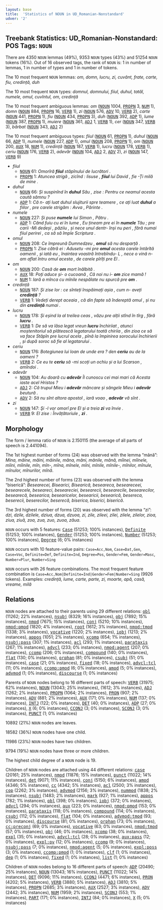 ```yaml
---
layout: base
title:  'Statistics of NOUN in UD_Romanian-Nonstandard'
udver: '2'
---
```


## Treebank Statistics: UD_Romanian-Nonstandard: POS Tags: `NOUN`

There are 4350 `NOUN` lemmas (49%), 9353 `NOUN` types (43%) and 51254 `NOUN` tokens (16%).
Out of 16 observed tags, the rank of `NOUN` is: 1 in number of lemmas, 1 in number of types and 1 in number of tokens.

The 10 most frequent `NOUN` lemmas: <em>om, domn, lucru, zi, cuvânt, frate, carte, fiu, credință, duh</em>

The 10 most frequent `NOUN` types:  <em>domnul, domnului, fiiul, duhul, tatăl, numele, omul, cuvîntul, om, credință</em>

The 10 most frequent ambiguous lemmas: <em>om</em> (<tt><a href="ro_nonstandard-pos-NOUN.html">NOUN</a></tt> 1004, <tt><a href="ro_nonstandard-pos-PROPN.html">PROPN</a></tt> 3, <tt><a href="ro_nonstandard-pos-NUM.html">NUM</a></tt> 1), <em>domn</em> (<tt><a href="ro_nonstandard-pos-NOUN.html">NOUN</a></tt> 884, <tt><a href="ro_nonstandard-pos-PROPN.html">PROPN</a></tt> 16, <tt><a href="ro_nonstandard-pos-VERB.html">VERB</a></tt> 1), <em>zi</em> (<tt><a href="ro_nonstandard-pos-NOUN.html">NOUN</a></tt> 576, <tt><a href="ro_nonstandard-pos-ADV.html">ADV</a></tt> 10, <tt><a href="ro_nonstandard-pos-VERB.html">VERB</a></tt> 2), <em>carte</em> (<tt><a href="ro_nonstandard-pos-NOUN.html">NOUN</a></tt> 441, <tt><a href="ro_nonstandard-pos-PROPN.html">PROPN</a></tt> 1), <em>fiu</em> (<tt><a href="ro_nonstandard-pos-NOUN.html">NOUN</a></tt> 434, <tt><a href="ro_nonstandard-pos-PROPN.html">PROPN</a></tt> 3), <em>duh</em> (<tt><a href="ro_nonstandard-pos-NOUN.html">NOUN</a></tt> 392, <tt><a href="ro_nonstandard-pos-ADP.html">ADP</a></tt> 1), <em>lume</em> (<tt><a href="ro_nonstandard-pos-NOUN.html">NOUN</a></tt> 387, <tt><a href="ro_nonstandard-pos-PROPN.html">PROPN</a></tt> 1), <em>muiere</em> (<tt><a href="ro_nonstandard-pos-NOUN.html">NOUN</a></tt> 361, <tt><a href="ro_nonstandard-pos-ADJ.html">ADJ</a></tt> 1, <tt><a href="ro_nonstandard-pos-VERB.html">VERB</a></tt> 1), <em>cer</em> (<tt><a href="ro_nonstandard-pos-NOUN.html">NOUN</a></tt> 347, <tt><a href="ro_nonstandard-pos-VERB.html">VERB</a></tt> 3), <em>bărbat</em> (<tt><a href="ro_nonstandard-pos-NOUN.html">NOUN</a></tt> 343, <tt><a href="ro_nonstandard-pos-ADJ.html">ADJ</a></tt> 2)

The 10 most frequent ambiguous types:  <em>fiiul</em> (<tt><a href="ro_nonstandard-pos-NOUN.html">NOUN</a></tt> 61, <tt><a href="ro_nonstandard-pos-PROPN.html">PROPN</a></tt> 1), <em>duhul</em> (<tt><a href="ro_nonstandard-pos-NOUN.html">NOUN</a></tt> 66, <tt><a href="ro_nonstandard-pos-ADP.html">ADP</a></tt> 1), <em>numele</em> (<tt><a href="ro_nonstandard-pos-NOUN.html">NOUN</a></tt> 227, <tt><a href="ro_nonstandard-pos-ADP.html">ADP</a></tt> 1), <em>omul</em> (<tt><a href="ro_nonstandard-pos-NOUN.html">NOUN</a></tt> 208, <tt><a href="ro_nonstandard-pos-PROPN.html">PROPN</a></tt> 1), <em>om</em> (<tt><a href="ro_nonstandard-pos-NOUN.html">NOUN</a></tt> 200, <tt><a href="ro_nonstandard-pos-AUX.html">AUX</a></tt> 18, <tt><a href="ro_nonstandard-pos-NUM.html">NUM</a></tt> 1), <em>credință</em> (<tt><a href="ro_nonstandard-pos-NOUN.html">NOUN</a></tt> 187, <tt><a href="ro_nonstandard-pos-VERB.html">VERB</a></tt> 1), <em>lucru</em> (<tt><a href="ro_nonstandard-pos-NOUN.html">NOUN</a></tt> 178, <tt><a href="ro_nonstandard-pos-VERB.html">VERB</a></tt> 1), <em>ceriu</em> (<tt><a href="ro_nonstandard-pos-NOUN.html">NOUN</a></tt> 176, <tt><a href="ro_nonstandard-pos-VERB.html">VERB</a></tt> 2), <em>adevăr</em> (<tt><a href="ro_nonstandard-pos-NOUN.html">NOUN</a></tt> 104, <tt><a href="ro_nonstandard-pos-ADJ.html">ADJ</a></tt> 2, <tt><a href="ro_nonstandard-pos-ADV.html">ADV</a></tt> 2), <em>zi</em> (<tt><a href="ro_nonstandard-pos-NOUN.html">NOUN</a></tt> 147, <tt><a href="ro_nonstandard-pos-VERB.html">VERB</a></tt> 9)


* <em>fiiul</em>
  * <tt><a href="ro_nonstandard-pos-NOUN.html">NOUN</a></tt> 61: <em>Omorîră <b>fiiul</b> stăpînului de lucrători .</em>
  * <tt><a href="ro_nonstandard-pos-PROPN.html">PROPN</a></tt> 1: <em>Atuncea strigă , zicînd : Iisuse , <b>fiiul</b> lui David , fie -Ți milă de mine .</em>
* <em>duhul</em>
  * <tt><a href="ro_nonstandard-pos-NOUN.html">NOUN</a></tt> 66: <em>Și suspinînd în <b>duhul</b> Său , zise : Pentru ce neamul acesta caută sămnu ?</em>
  * <tt><a href="ro_nonstandard-pos-ADP.html">ADP</a></tt> 1: <em>Că n- ați luat duhul slujiturii spre teamere , ce ați luat <b>duhul</b> a fiilor , pre carele strigăm : Avva , Părinte .</em>
* <em>numele</em>
  * <tt><a href="ro_nonstandard-pos-NOUN.html">NOUN</a></tt> 227: <em>Și puse <b>numele</b> lui Simon , Pătru .</em>
  * <tt><a href="ro_nonstandard-pos-ADP.html">ADP</a></tt> 1: <em>Când fuiu cu ei în lume , Eu țineam pre ei în <b>numele</b> Tău ; pre carii -Mi dedeși , păziiu , și nece unul dentr- înși nu peri , fără numai fiiul perirei , ca să să împle Scriptura .</em>
* <em>omul</em>
  * <tt><a href="ro_nonstandard-pos-NOUN.html">NOUN</a></tt> 208: <em>Ce împreună Dumnedzeu , <b>omul</b> să nu desparță .</em>
  * <tt><a href="ro_nonstandard-pos-PROPN.html">PROPN</a></tt> 1: <em>Zisе cătră ei : Adusetu -mi pre <b>omul</b> acesta carele întărîtă oamenii , și iată eu , înaintea voastră întrebîndu- L , nece o vină n- am aflat întru omul acesta , dе carele pîrîți pre Еl .</em>
* <em>om</em>
  * <tt><a href="ro_nonstandard-pos-NOUN.html">NOUN</a></tt> 200: <em>Casă de <b>om</b> mort înălbită .</em>
  * <tt><a href="ro_nonstandard-pos-AUX.html">AUX</a></tt> 18: <em>Poți aduce și- o cucoană , Că noi nu i- <b>om</b> zice mamă !</em>
  * <tt><a href="ro_nonstandard-pos-NUM.html">NUM</a></tt> 1: <em>Iară a mînca cu mînile nespălate nu spurcă pre <b>om</b> .</em>
* <em>credință</em>
  * <tt><a href="ro_nonstandard-pos-NOUN.html">NOUN</a></tt> 187: <em>Și zise lor : ce sînteți înspăimați așia , cum n- aveți <b>credință</b> ?</em>
  * <tt><a href="ro_nonstandard-pos-VERB.html">VERB</a></tt> 1: <em>Vedeți derept aceaia , că din fapte să îndereptă omul , și nu din <b>credință</b> numai .</em>
* <em>lucru</em>
  * <tt><a href="ro_nonstandard-pos-NOUN.html">NOUN</a></tt> 178: <em>Și eșind la al treilea ceas , văzu pre alții stînd în tîrg , fără <b>lucru</b> .</em>
  * <tt><a href="ro_nonstandard-pos-VERB.html">VERB</a></tt> 1: <em>De să va lăsa legat vreun <b>lucru</b> închiriiat , atunci moștenitoriul să plătească legatarului toată chiriia , din zioa ce să va face Stăpîn pre lucrul acela , pînă la împinirea sorocului închirierii , și după soroc să fie al legatarului .</em>
* <em>ceriu</em>
  * <tt><a href="ro_nonstandard-pos-NOUN.html">NOUN</a></tt> 176: <em>Botegiunea lui Ioan de unde era ? den <b>ceriu</b> au de la oameni ?</em>
  * <tt><a href="ro_nonstandard-pos-VERB.html">VERB</a></tt> 2: <em>Ce eu te <b>ceriu</b> să -mi scoți un ochiu și a lui Scarson , amîndoi .</em>
* <em>adevăr</em>
  * <tt><a href="ro_nonstandard-pos-NOUN.html">NOUN</a></tt> 104: <em>Au doară cu <b>adevăr</b> Îl cunoscu cei mai mari că Acesta iaste acel Hristos ?</em>
  * <tt><a href="ro_nonstandard-pos-ADJ.html">ADJ</a></tt> 2: <em>Că trupul Mieu i <b>adevăr</b> mâncare și sângele Mieu i <b>adevăr</b> beutură .</em>
  * <tt><a href="ro_nonstandard-pos-ADV.html">ADV</a></tt> 2: <em>Să nu sînt altora apostol , iară voao , <b>adevăr</b> vă sînt .</em>
* <em>zi</em>
  * <tt><a href="ro_nonstandard-pos-NOUN.html">NOUN</a></tt> 147: <em>Şi -l vor omorî pre El și a treia <b>zi</b> va învie .</em>
  * <tt><a href="ro_nonstandard-pos-VERB.html">VERB</a></tt> 9: <em>El zise : Învățătoriule , <b>zi</b> .</em>

## Morphology

The form / lemma ratio of `NOUN` is 2.150115 (the average of all parts of speech is 2.441094).

The 1st highest number of forms (24) was observed with the lemma “mână”: <em>Mina, mâine, mâini, mâinile, mâna, mâni, mânile, mână, mîinei, mîinele, mîini, mîinile, mîn, mîn-, mîna, mînele, mîni, mînile, mînile-, mînilor, mînule, mînulor, mînurilor, mînă</em>.

The 2nd highest number of forms (23) was observed with the lemma “biserică”: <em>Besearecei, Bisearici, Bisearică, beseareca, beseareceei, besearecele, beseareci, beseareciei, besearecii, besearecile, besearecilor, besearecă, besearica, besearicelor, besearicii, besearică, besereca, beserecii, beserecilor, beserecă, biserica, biserici, biserică</em>.

The 3rd highest number of forms (20) was observed with the lemma “zi”: <em>dzi, dzile, dzilele, dziua, dzua, dzuoa, zi, zile, zileei, zilei, zilele, zilelor, zioa, ziua, ziuă, zoa, zua, zuo, zuoa, zâua</em>.

`NOUN` occurs with 5 features: <tt><a href="ro_nonstandard-feat-Case.html">Case</a></tt> (51253; 100% instances), <tt><a href="ro_nonstandard-feat-Definite.html">Definite</a></tt> (51253; 100% instances), <tt><a href="ro_nonstandard-feat-Gender.html">Gender</a></tt> (51253; 100% instances), <tt><a href="ro_nonstandard-feat-Number.html">Number</a></tt> (51253; 100% instances), <tt><a href="ro_nonstandard-feat-Degree.html">Degree</a></tt> (6; 0% instances)

`NOUN` occurs with 10 feature-value pairs: `Case=Acc,Nom`, `Case=Dat,Gen`, `Case=Voc`, `Definite=Def`, `Definite=Ind`, `Degree=Pos`, `Gender=Fem`, `Gender=Masc`, `Number=Plur`, `Number=Sing`

`NOUN` occurs with 26 feature combinations.
The most frequent feature combination is `Case=Acc,Nom|Definite=Ind|Gender=Fem|Number=Sing` (9926 tokens).
Examples: <em>credință, lume, carte, parte, zi, moarte, apă, casă, vreame, milă</em>


## Relations

`NOUN` nodes are attached to their parents using 29 different relations: <tt><a href="ro_nonstandard-dep-obl.html">obl</a></tt> (11262; 22% instances), <tt><a href="ro_nonstandard-dep-nsubj.html">nsubj</a></tt> (8329; 16% instances), <tt><a href="ro_nonstandard-dep-obj.html">obj</a></tt> (7892; 15% instances), <tt><a href="ro_nonstandard-dep-nmod.html">nmod</a></tt> (7675; 15% instances), <tt><a href="ro_nonstandard-dep-conj.html">conj</a></tt> (5210; 10% instances), <tt><a href="ro_nonstandard-dep-nmod-pmod.html">nmod:pmod</a></tt> (1820; 4% instances), <tt><a href="ro_nonstandard-dep-root.html">root</a></tt> (1612; 3% instances), <tt><a href="ro_nonstandard-dep-nmod-tmod.html">nmod:tmod</a></tt> (1338; 3% instances), <tt><a href="ro_nonstandard-dep-vocative.html">vocative</a></tt> (1220; 2% instances), <tt><a href="ro_nonstandard-dep-iobj.html">iobj</a></tt> (1213; 2% instances), <tt><a href="ro_nonstandard-dep-appos.html">appos</a></tt> (1051; 2% instances), <tt><a href="ro_nonstandard-dep-xcomp.html">xcomp</a></tt> (654; 1% instances), <tt><a href="ro_nonstandard-dep-nsubj-pass.html">nsubj:pass</a></tt> (307; 1% instances), <tt><a href="ro_nonstandard-dep-acl.html">acl</a></tt> (293; 1% instances), <tt><a href="ro_nonstandard-dep-parataxis.html">parataxis</a></tt> (267; 1% instances), <tt><a href="ro_nonstandard-dep-advcl.html">advcl</a></tt> (233; 0% instances), <tt><a href="ro_nonstandard-dep-nmod-agent.html">nmod:agent</a></tt> (207; 0% instances), <tt><a href="ro_nonstandard-dep-ccomp.html">ccomp</a></tt> (206; 0% instances), <tt><a href="ro_nonstandard-dep-compound.html">compound</a></tt> (140; 0% instances), <tt><a href="ro_nonstandard-dep-flat.html">flat</a></tt> (130; 0% instances), <tt><a href="ro_nonstandard-dep-orphan.html">orphan</a></tt> (81; 0% instances), <tt><a href="ro_nonstandard-dep-csubj.html">csubj</a></tt> (51; 0% instances), <tt><a href="ro_nonstandard-dep-case.html">case</a></tt> (21; 0% instances), <tt><a href="ro_nonstandard-dep-fixed.html">fixed</a></tt> (18; 0% instances), <tt><a href="ro_nonstandard-dep-advcl-tcl.html">advcl:tcl</a></tt> (11; 0% instances), <tt><a href="ro_nonstandard-dep-ccomp-pmod.html">ccomp:pmod</a></tt> (6; 0% instances), <tt><a href="ro_nonstandard-dep-amod.html">amod</a></tt> (5; 0% instances), <tt><a href="ro_nonstandard-dep-advmod.html">advmod</a></tt> (1; 0% instances), <tt><a href="ro_nonstandard-dep-discourse.html">discourse</a></tt> (1; 0% instances)

Parents of `NOUN` nodes belong to 16 different parts of speech: <tt><a href="ro_nonstandard-pos-VERB.html">VERB</a></tt> (31975; 62% instances), <tt><a href="ro_nonstandard-pos-NOUN.html">NOUN</a></tt> (13043; 25% instances),  (1612; 3% instances), <tt><a href="ro_nonstandard-pos-ADJ.html">ADJ</a></tt> (1262; 2% instances), <tt><a href="ro_nonstandard-pos-PROPN.html">PROPN</a></tt> (1064; 2% instances), <tt><a href="ro_nonstandard-pos-PRON.html">PRON</a></tt> (907; 2% instances), <tt><a href="ro_nonstandard-pos-ADV.html">ADV</a></tt> (881; 2% instances), <tt><a href="ro_nonstandard-pos-AUX.html">AUX</a></tt> (171; 0% instances), <tt><a href="ro_nonstandard-pos-NUM.html">NUM</a></tt> (137; 0% instances), <tt><a href="ro_nonstandard-pos-INTJ.html">INTJ</a></tt> (122; 0% instances), <tt><a href="ro_nonstandard-pos-DET.html">DET</a></tt> (40; 0% instances), <tt><a href="ro_nonstandard-pos-ADP.html">ADP</a></tt> (27; 0% instances), <tt><a href="ro_nonstandard-pos-X.html">X</a></tt> (6; 0% instances), <tt><a href="ro_nonstandard-pos-CCONJ.html">CCONJ</a></tt> (3; 0% instances), <tt><a href="ro_nonstandard-pos-SCONJ.html">SCONJ</a></tt> (3; 0% instances), <tt><a href="ro_nonstandard-pos-PUNCT.html">PUNCT</a></tt> (1; 0% instances)

10892 (21%) `NOUN` nodes are leaves.

18582 (36%) `NOUN` nodes have one child.

11986 (23%) `NOUN` nodes have two children.

9794 (19%) `NOUN` nodes have three or more children.

The highest child degree of a `NOUN` node is 19.

Children of `NOUN` nodes are attached using 44 different relations: <tt><a href="ro_nonstandard-dep-case.html">case</a></tt> (20161; 25% instances), <tt><a href="ro_nonstandard-dep-nmod.html">nmod</a></tt> (11876; 15% instances), <tt><a href="ro_nonstandard-dep-punct.html">punct</a></tt> (11022; 14% instances), <tt><a href="ro_nonstandard-dep-det.html">det</a></tt> (9071; 11% instances), <tt><a href="ro_nonstandard-dep-conj.html">conj</a></tt> (5150; 6% instances), <tt><a href="ro_nonstandard-dep-amod.html">amod</a></tt> (4346; 5% instances), <tt><a href="ro_nonstandard-dep-cc.html">cc</a></tt> (4342; 5% instances), <tt><a href="ro_nonstandard-dep-acl.html">acl</a></tt> (2500; 3% instances), <tt><a href="ro_nonstandard-dep-cop.html">cop</a></tt> (2262; 3% instances), <tt><a href="ro_nonstandard-dep-advmod.html">advmod</a></tt> (2156; 3% instances), <tt><a href="ro_nonstandard-dep-nummod.html">nummod</a></tt> (1838; 2% instances), <tt><a href="ro_nonstandard-dep-nsubj.html">nsubj</a></tt> (1483; 2% instances), <tt><a href="ro_nonstandard-dep-mark.html">mark</a></tt> (927; 1% instances), <tt><a href="ro_nonstandard-dep-appos.html">appos</a></tt> (782; 1% instances), <tt><a href="ro_nonstandard-dep-obl.html">obl</a></tt> (398; 0% instances), <tt><a href="ro_nonstandard-dep-iobj.html">iobj</a></tt> (372; 0% instances), <tt><a href="ro_nonstandard-dep-advcl.html">advcl</a></tt> (294; 0% instances), <tt><a href="ro_nonstandard-dep-aux.html">aux</a></tt> (223; 0% instances), <tt><a href="ro_nonstandard-dep-nmod-pmod.html">nmod:pmod</a></tt> (153; 0% instances), <tt><a href="ro_nonstandard-dep-parataxis.html">parataxis</a></tt> (118; 0% instances), <tt><a href="ro_nonstandard-dep-compound.html">compound</a></tt> (114; 0% instances), <tt><a href="ro_nonstandard-dep-csubj.html">csubj</a></tt> (112; 0% instances), <tt><a href="ro_nonstandard-dep-flat.html">flat</a></tt> (104; 0% instances), <tt><a href="ro_nonstandard-dep-advmod-tmod.html">advmod:tmod</a></tt> (93; 0% instances), <tt><a href="ro_nonstandard-dep-discourse.html">discourse</a></tt> (81; 0% instances), <tt><a href="ro_nonstandard-dep-orphan.html">orphan</a></tt> (73; 0% instances), <tt><a href="ro_nonstandard-dep-cc-preconj.html">cc:preconj</a></tt> (69; 0% instances), <tt><a href="ro_nonstandard-dep-vocative.html">vocative</a></tt> (63; 0% instances), <tt><a href="ro_nonstandard-dep-nmod-tmod.html">nmod:tmod</a></tt> (57; 0% instances), <tt><a href="ro_nonstandard-dep-obj.html">obj</a></tt> (46; 0% instances), <tt><a href="ro_nonstandard-dep-xcomp.html">xcomp</a></tt> (38; 0% instances), <tt><a href="ro_nonstandard-dep-expl.html">expl</a></tt> (35; 0% instances), <tt><a href="ro_nonstandard-dep-advcl-tcl.html">advcl:tcl</a></tt> (28; 0% instances), <tt><a href="ro_nonstandard-dep-aux-pass.html">aux:pass</a></tt> (12; 0% instances), <tt><a href="ro_nonstandard-dep-expl-pv.html">expl:pv</a></tt> (12; 0% instances), <tt><a href="ro_nonstandard-dep-ccomp.html">ccomp</a></tt> (9; 0% instances), <tt><a href="ro_nonstandard-dep-nsubj-pass.html">nsubj:pass</a></tt> (7; 0% instances), <tt><a href="ro_nonstandard-dep-nmod-agent.html">nmod:agent</a></tt> (5; 0% instances), <tt><a href="ro_nonstandard-dep-expl-poss.html">expl:poss</a></tt> (3; 0% instances), <tt><a href="ro_nonstandard-dep-ccomp-pmod.html">ccomp:pmod</a></tt> (1; 0% instances), <tt><a href="ro_nonstandard-dep-clf.html">clf</a></tt> (1; 0% instances), <tt><a href="ro_nonstandard-dep-dep.html">dep</a></tt> (1; 0% instances), <tt><a href="ro_nonstandard-dep-fixed.html">fixed</a></tt> (1; 0% instances), <tt><a href="ro_nonstandard-dep-list.html">list</a></tt> (1; 0% instances)

Children of `NOUN` nodes belong to 16 different parts of speech: <tt><a href="ro_nonstandard-pos-ADP.html">ADP</a></tt> (20490; 25% instances), <tt><a href="ro_nonstandard-pos-NOUN.html">NOUN</a></tt> (13043; 16% instances), <tt><a href="ro_nonstandard-pos-PUNCT.html">PUNCT</a></tt> (11022; 14% instances), <tt><a href="ro_nonstandard-pos-DET.html">DET</a></tt> (9096; 11% instances), <tt><a href="ro_nonstandard-pos-CCONJ.html">CCONJ</a></tt> (4471; 6% instances), <tt><a href="ro_nonstandard-pos-PRON.html">PRON</a></tt> (4202; 5% instances), <tt><a href="ro_nonstandard-pos-VERB.html">VERB</a></tt> (3880; 5% instances), <tt><a href="ro_nonstandard-pos-ADJ.html">ADJ</a></tt> (3810; 5% instances), <tt><a href="ro_nonstandard-pos-PROPN.html">PROPN</a></tt> (2685; 3% instances), <tt><a href="ro_nonstandard-pos-AUX.html">AUX</a></tt> (2527; 3% instances), <tt><a href="ro_nonstandard-pos-ADV.html">ADV</a></tt> (2442; 3% instances), <tt><a href="ro_nonstandard-pos-NUM.html">NUM</a></tt> (1959; 2% instances), <tt><a href="ro_nonstandard-pos-SCONJ.html">SCONJ</a></tt> (553; 1% instances), <tt><a href="ro_nonstandard-pos-PART.html">PART</a></tt> (171; 0% instances), <tt><a href="ro_nonstandard-pos-INTJ.html">INTJ</a></tt> (84; 0% instances), <tt><a href="ro_nonstandard-pos-X.html">X</a></tt> (5; 0% instances)

